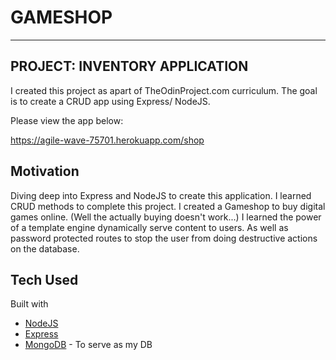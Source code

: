 # GAMESHOP
______________


## PROJECT: INVENTORY APPLICATION

I created this project as apart of TheOdinProject.com curriculum.  The goal is to create a CRUD app using Express/ NodeJS. 

Please view the app below: 

https://agile-wave-75701.herokuapp.com/shop

## Motivation 

Diving deep into Express and NodeJS to create this application. I learned CRUD methods to complete this project. I created a Gameshop to buy digital games online. (Well the actually buying doesn't work...) I learned the power of a template engine dynamically serve content to users. As well as password protected routes to stop the user from doing destructive actions on the database. 

## Tech Used

Built with 
    
* [NodeJS](https://nodejs.org/en/)
* [Express](https://expressjs.com/)
* [MongoDB](https://www.mongodb.com/) - To serve as my DB